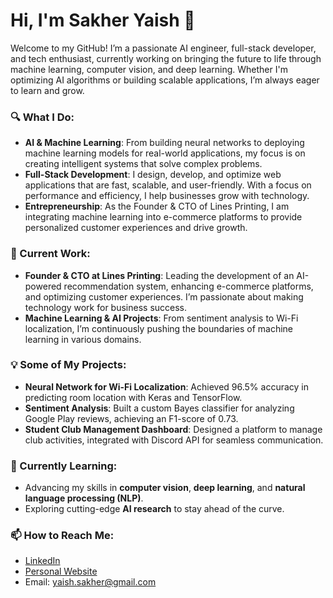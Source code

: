 # Hi, I'm Sakher Yaish 👋

Welcome to my GitHub! I’m a passionate AI engineer, full-stack developer, and tech enthusiast, currently working on bringing the future to life through machine learning, computer vision, and deep learning. Whether I'm optimizing AI algorithms or building scalable applications, I’m always eager to learn and grow.

### 🔍 What I Do:
- **AI & Machine Learning**: From building neural networks to deploying machine learning models for real-world applications, my focus is on creating intelligent systems that solve complex problems.
- **Full-Stack Development**: I design, develop, and optimize web applications that are fast, scalable, and user-friendly. With a focus on performance and efficiency, I help businesses grow with technology.
- **Entrepreneurship**: As the Founder & CTO of Lines Printing, I am integrating machine learning into e-commerce platforms to provide personalized customer experiences and drive growth.

### 🚀 Current Work:
- **Founder & CTO at Lines Printing**: Leading the development of an AI-powered recommendation system, enhancing e-commerce platforms, and optimizing customer experiences. I’m passionate about making technology work for business success.
- **Machine Learning & AI Projects**: From sentiment analysis to Wi-Fi localization, I’m continuously pushing the boundaries of machine learning in various domains.

### 💡 Some of My Projects:
- **Neural Network for Wi-Fi Localization**: Achieved 96.5% accuracy in predicting room location with Keras and TensorFlow.
- **Sentiment Analysis**: Built a custom Bayes classifier for analyzing Google Play reviews, achieving an F1-score of 0.73.
- **Student Club Management Dashboard**: Designed a platform to manage club activities, integrated with Discord API for seamless communication.

### 🌱 Currently Learning:
- Advancing my skills in **computer vision**, **deep learning**, and **natural language processing (NLP)**.
- Exploring cutting-edge **AI research** to stay ahead of the curve.

### 📫 How to Reach Me:
- [LinkedIn](https://linkedin.com/in/sakher-yaish)
- [Personal Website](https://sakheryaish.com)
- Email: [yaish.sakher@gmail.com](mailto:yaish.sakher@gmail.com)
